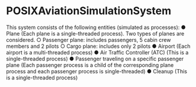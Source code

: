 # POSIXAviationSimulationSystem
This system consists of the following entities (simulated as processes): 
● Plane (Each plane is a single-threaded process). Two types of planes are considered. 
○ Passenger plane: includes passengers, 5 cabin crew members and 2 pilots 
○ Cargo plane: includes only 2 pilots 
● Airport (Each airport is a multi-threaded process) 
● Air Traffic Controller (ATC) (This is a single-threaded process) 
● Passenger traveling on a specific passenger plane (Each passenger process is a child of the corresponding plane 
process and each passenger process is single-threaded) 
● Cleanup (This is a single-threaded process) 
